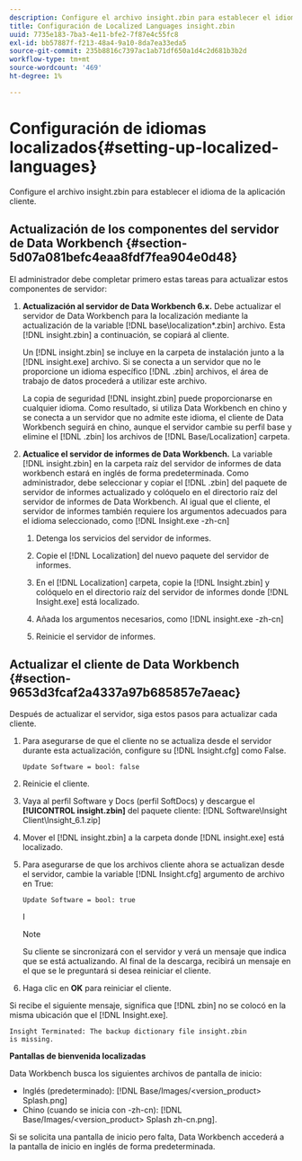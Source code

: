 ```yaml
---
description: Configure el archivo insight.zbin para establecer el idioma de la aplicación cliente.
title: Configuración de Localized Languages insight.zbin
uuid: 7735e183-7ba3-4e11-bfe2-7f87e4c55fc8
exl-id: bb57887f-f213-48a4-9a10-8da7ea33eda5
source-git-commit: 235b8816c7397ac1ab71df650a1d4c2d681b3b2d
workflow-type: tm+mt
source-wordcount: '469'
ht-degree: 1%

---
```


# Configuración de idiomas localizados{#setting-up-localized-languages}

Configure el archivo insight.zbin para establecer el idioma de la aplicación cliente.

## Actualización de los componentes del servidor de Data Workbench {#section-5d07a081befc4eaa8fdf7fea904e0d48}

El administrador debe completar primero estas tareas para actualizar estos componentes de servidor:

1. **Actualización al servidor de Data Workbench 6.x.** Debe actualizar el servidor de Data Workbench para la localización mediante la actualización de la variable [!DNL base\localization\*.zbin] archivo. Esta [!DNL insight.zbin] a continuación, se copiará al cliente.

   Un [!DNL insight.zbin] se incluye en la carpeta de instalación junto a la [!DNL insight.exe] archivo. Si se conecta a un servidor que no le proporcione un idioma específico [!DNL .zbin] archivos, el área de trabajo de datos procederá a utilizar este archivo.

   La copia de seguridad [!DNL insight.zbin] puede proporcionarse en cualquier idioma. Como resultado, si utiliza Data Workbench en chino y se conecta a un servidor que no admite este idioma, el cliente de Data Workbench seguirá en chino, aunque el servidor cambie su perfil base y elimine el [!DNL .zbin] los archivos de [!DNL Base/Localization] carpeta.

1. **Actualice el servidor de informes de Data Workbench.** La variable [!DNL insight.zbin] en la carpeta raíz del servidor de informes de data workbench estará en inglés de forma predeterminada. Como administrador, debe seleccionar y copiar el [!DNL .zbin] del paquete de servidor de informes actualizado y colóquelo en el directorio raíz del servidor de informes de Data Workbench. Al igual que el cliente, el servidor de informes también requiere los argumentos adecuados para el idioma seleccionado, como [!DNL Insight.exe -zh-cn]

   1. Detenga los servicios del servidor de informes.
   1. Copie el [!DNL Localization] del nuevo paquete del servidor de informes.
   1. En el [!DNL Localization] carpeta, copie la [!DNL Insight.zbin] y colóquelo en el directorio raíz del servidor de informes donde [!DNL Insight.exe] está localizado.

   1. Añada los argumentos necesarios, como [!DNL insight.exe -zh-cn]
   1. Reinicie el servidor de informes.

## Actualizar el cliente de Data Workbench {#section-9653d3fcaf2a4337a97b685857e7aeac}

Después de actualizar el servidor, siga estos pasos para actualizar cada cliente.

1. Para asegurarse de que el cliente no se actualiza desde el servidor durante esta actualización, configure su [!DNL Insight.cfg] como False.

   ```
   Update Software = bool: false
   ```

1. Reinicie el cliente.
1. Vaya al perfil Software y Docs (perfil SoftDocs) y descargue el **[!UICONTROL insight.zbin]** del paquete cliente: [!DNL Software\Insight Client\Insight_6.1.zip]

1. Mover el [!DNL insight.zbin] a la carpeta donde [!DNL insight.exe] está localizado.

1. Para asegurarse de que los archivos cliente ahora se actualizan desde el servidor, cambie la variable [!DNL Insight.cfg] argumento de archivo en True:

   ```
   Update Software = bool: true
   ```

   I

   >[!NOTE]
   >
   >Su cliente se sincronizará con el servidor y verá un mensaje que indica que se está actualizando. Al final de la descarga, recibirá un mensaje en el que se le preguntará si desea reiniciar el cliente.

1. Haga clic en **OK** para reiniciar el cliente.

Si recibe el siguiente mensaje, significa que [!DNL zbin] no se colocó en la misma ubicación que el [!DNL Insight.exe].

```
Insight Terminated: The backup dictionary file insight.zbin 
is missing.
```

**Pantallas de bienvenida localizadas**

Data Workbench busca los siguientes archivos de pantalla de inicio:

* Inglés (predeterminado): [!DNL Base/Images/<version_product> Splash.png]
* Chino (cuando se inicia con -zh-cn): [!DNL Base/Images/<version_product> Splash zh-cn.png].

Si se solicita una pantalla de inicio pero falta, Data Workbench accederá a la pantalla de inicio en inglés de forma predeterminada.

<!-- <a id="section_91AE5EF234C14652A7B04082A22629AB"></a> -->
